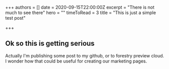+++
authors = []
date = 2020-09-15T22:00:00Z
excerpt = "There is not much to see there"
hero = ""
timeToRead = 3
title = "This is just a simple test post"

+++
## Ok so this is getting serious

Actually I'm publishing some post to my github, or to forestry preview cloud. I wonder how that could be useful for creating our marketing pages.